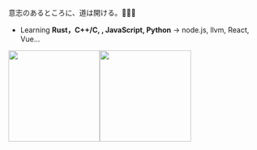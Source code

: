 
意志のあるところに、道は開ける。🍭🍭🍭
- Learning **Rust，C++/C, , JavaScript, Python** -> node.js, llvm, React, Vue... 

<img src="https://github-readme-stats.vercel.app/api?username=randoruf&count_private=true" height="180" /><img src="https://github-readme-stats.vercel.app/api/top-langs/?username=randoruf&langs_count=8&hide=html,css&layout=compact" height="180" /></a>
